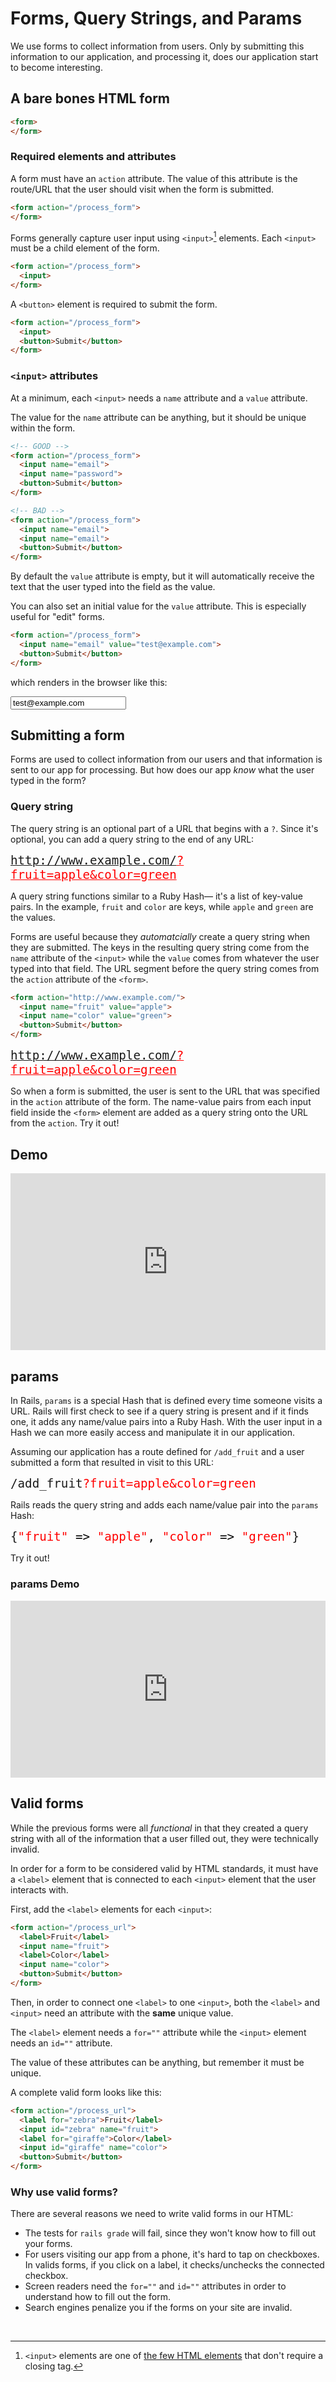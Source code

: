 # Forms, Query Strings, and Params

We use forms to collect information from users. Only by submitting this information to our application, and processing it, does our application start to become interesting.

## A bare bones HTML form

```html
<form>
</form>
```

### Required elements and attributes

A form must have an `action` attribute. The value of this attribute is the route/URL that the user should visit when the form is submitted.

```html
<form action="/process_form">
</form>
```

Forms generally capture user input using `<input>`[^Input] elements. Each `<input>` must be a child element of the form.

```html
<form action="/process_form">
  <input>
</form>
```

[^Input]: `<input>` elements are one of [the few HTML elements](https://chapters.firstdraft.com/chapters/879#exceptions) that don't require a closing tag.

A `<button>` element is required to submit the form.

```html
<form action="/process_form">
  <input>
  <button>Submit</button>
</form>
```


### `<input>` attributes

At a minimum, each `<input>` needs a `name` attribute and a `value` attribute.

The value for the `name` attribute can be anything, but it should be unique within the form.

```html
<!-- GOOD -->
<form action="/process_form">
  <input name="email">
  <input name="password">
  <button>Submit</button>
</form>
```

```html
<!-- BAD -->
<form action="/process_form">
  <input name="email">
  <input name="email">
  <button>Submit</button>
</form>
```

By default the `value` attribute is empty, but it will automatically receive the text that the user typed into the field as the value.

You can also set an initial value for the `value` attribute. This is especially useful for "edit" forms.

```html
<form action="/process_form">
  <input name="email" value="test@example.com">
  <button>Submit</button>
</form>
```

which renders in the browser like this:
<div>
  <input name="email" value="test@example.com">
</div>

## Submitting a form

Forms are used to collect information from our users and that information is sent to our app for processing. But how does our app _know_ what the user typed in the form?

### Query string

The query string is an optional part of a URL that begins with a `?`. Since it's optional, you can add a query string to the end of any URL:

<span style="font-size: 1.2rem;font-family: monospace;">http://www.example.com/<span style="color: red; text-decoration: underline;">?fruit=apple&color=green</span></span>

A query string functions similar to a Ruby Hash— it's a list of key-value pairs. In the example, `fruit` and `color` are keys, while `apple` and `green` are the values. 

Forms are useful because they _automatcially_ create a query string when they are submitted. The keys in the resulting query string come from the `name` attribute of the `<input>` while the `value` comes from whatever the user typed into that field. The URL segment before the query string comes from the `action` attribute of the `<form>`.

```html
<form action="http://www.example.com/">
  <input name="fruit" value="apple">
  <input name="color" value="green">
  <button>Submit</button>
</form>
```
  
<span style="font-size: 1.2rem;font-family: monospace;">http://www.example.com/<span style="color: red; text-decoration: underline;">?fruit=apple&color=green</span></span>


So when a form is submitted, the user is sent to the URL that was specified in the `action` attribute of the form. The name-value pairs from each input field inside the `<form>` element are added as a query string onto the URL from the `action`. Try it out!

## Demo

<div class="iframe-container" style="overflow: hidden;padding-top: 56.25%;position: relative;"><iframe loading="lazy" style="border: 0;height: 100%;left: 0;position: absolute;top: 0;width: 100%;" src="https://jelani.dev/form-demo/"></iframe></div>

## params

In Rails, `params` is a special Hash that is defined every time someone visits a URL. Rails will first check to see if a query string is present and if it finds one, it adds any name/value pairs into a Ruby Hash. With the user input in a Hash we can more easily access and manipulate it in our application.

Assuming our application has a route defined for `/add_fruit` and a user submitted a form that resulted in visit to this URL:

<span style="font-size: 1.2rem;font-family: monospace;">/add_fruit<span style="color: red;">?fruit=apple&color=green</span></span>

Rails reads the query string and adds each name/value pair into the `params` Hash:

<span style="font-size: 1.2rem;font-family: monospace;">{<span style="color: red; ">&quot;fruit&quot; <span style="color:black;">=></span> &quot;apple&quot;<span style="color:black;">,</span> &quot;color&quot; <span style="color:black;">=></span> &quot;green&quot;</span>}</span>

Try it out!

### params Demo

<div class="iframe-container" style="overflow: hidden;padding-top: 56.25%;position: relative;"><iframe loading="lazy" style="border: 0;height: 100%;left: 0;position: absolute;top: 0;width: 100%;" src="https://jelani.dev/form-demo/params"></iframe></div>

## Valid forms

While the previous forms were all _functional_ in that they created a query string with all of the information that a user filled out, they were technically invalid.

In order for a form to be considered valid by HTML standards, it must have a `<label>` element that is connected to each `<input>` element that the user interacts with.

First, add the `<label>` elements for each `<input>`:

```html
<form action="/process_url">
  <label>Fruit</label>
  <input name="fruit">
  <label>Color</label>
  <input name="color">
  <button>Submit</button>
</form>
```

Then, in order to connect one `<label>` to one `<input>`, both the `<label>` and `<input>` need an attribute with the **same** unique value.

The `<label>` element needs a `for=""` attribute while the `<input>` element needs an `id=""` attribute.

The value of these attributes can be anything, but remember it must be unique.

A complete valid form looks like this:

```html
<form action="/process_url">
  <label for="zebra">Fruit</label>
  <input id="zebra" name="fruit">
  <label for="giraffe">Color</label>
  <input id="giraffe" name="color">
  <button>Submit</button>
</form>
```

### Why use valid forms?

There are several reasons we need to write valid forms in our HTML:
- The tests for `rails grade` will fail, since they won't know how to fill out your forms.
- For users visiting our app from a phone, it's hard to tap on checkboxes. In valids forms, if you click on a label, it checks/unchecks the connected checkbox.
- Screen readers need the `for=""` and `id=""` attributes in order to understand how to fill out the form.
- Search engines penalize you if the forms on your site are invalid.

<br>
